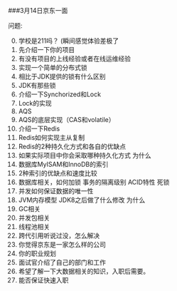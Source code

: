 ###3月14日京东一面 

问题:

0. 学校是211吗？  (瞬间感觉体验差极了
1. 先介绍一下你的项目
2. 有没有项目的上线经验或者在线运维经验
3. 实现一个简单的分布式锁
4. 相比于JDK提供的锁有什么区别
5. JDK有那些锁
5. 介绍一下Synchorized和Lock
6. Lock的实现
7. AQS
8. AQS的底层实现（CAS和volatile）
9. 介绍一下Redis
10. Redis如何实现主从复制
11. Redis的2种持久化方式和各自的优缺点
12. 如果实际项目中你会采取哪种持久化方式 为什么
13. 数据库MyISAM和InnoDB的索引
14. 2种索引的优缺点和速度比较
15. 数据库相关，如何加锁 事务的隔离级别 ACID特性 死锁 
16. 并发如何保证数据的唯一性
17. JVM内存模型 JDK8之后做了什么修改 为什么
18. GC相关
19. 并发包相关
20. 线程池相关
21. 跨代引用听说过没，怎么解决
22. 你觉得京东是一家怎么样的公司
23. 你的职业规划
24. 面试官介绍了自己的部门和工作
25. 希望了解一下大数据相关的知识，入职后需要。
26. 能否保证快速入职
 